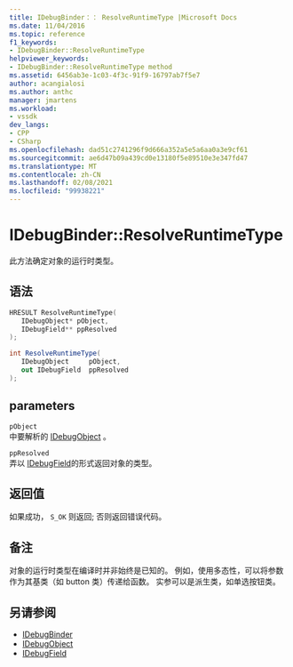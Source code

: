 ```yaml
---
title: IDebugBinder：： ResolveRuntimeType |Microsoft Docs
ms.date: 11/04/2016
ms.topic: reference
f1_keywords:
- IDebugBinder::ResolveRuntimeType
helpviewer_keywords:
- IDebugBinder::ResolveRuntimeType method
ms.assetid: 6456ab3e-1c03-4f3c-91f9-16797ab7f5e7
author: acangialosi
ms.author: anthc
manager: jmartens
ms.workload:
- vssdk
dev_langs:
- CPP
- CSharp
ms.openlocfilehash: dad51c2741296f9d666a352a5e5a6aa0a3e9cf61
ms.sourcegitcommit: ae6d47b09a439cd0e13180f5e89510e3e347fd47
ms.translationtype: MT
ms.contentlocale: zh-CN
ms.lasthandoff: 02/08/2021
ms.locfileid: "99938221"
---
```

# <a name="idebugbinderresolveruntimetype"></a>IDebugBinder::ResolveRuntimeType
此方法确定对象的运行时类型。

## <a name="syntax"></a>语法

```cpp
HRESULT ResolveRuntimeType( 
   IDebugObject* pObject,
   IDebugField** ppResolved
);
```

```csharp
int ResolveRuntimeType(
   IDebugObject     pObject,
   out IDebugField  ppResolved
);
```

## <a name="parameters"></a>parameters
`pObject`\
中要解析的 [IDebugObject](../../../extensibility/debugger/reference/idebugobject.md) 。

`ppResolved`\
弄以 [IDebugField](../../../extensibility/debugger/reference/idebugfield.md)的形式返回对象的类型。

## <a name="return-value"></a>返回值
 如果成功， `S_OK` 则返回; 否则返回错误代码。

## <a name="remarks"></a>备注
 对象的运行时类型在编译时并非始终是已知的。 例如，使用多态性，可以将参数作为其基类（如 button 类）传递给函数。 实参可以是派生类，如单选按钮类。

## <a name="see-also"></a>另请参阅
- [IDebugBinder](../../../extensibility/debugger/reference/idebugbinder.md)
- [IDebugObject](../../../extensibility/debugger/reference/idebugobject.md)
- [IDebugField](../../../extensibility/debugger/reference/idebugfield.md)
